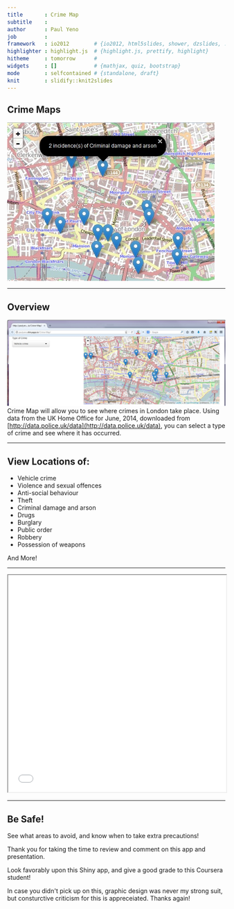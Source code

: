 ```yaml
---
title       : Crime Map
subtitle    : 
author      : Paul Yeno
job         : 
framework   : io2012        # {io2012, html5slides, shower, dzslides, ...}
highlighter : highlight.js  # {highlight.js, prettify, highlight}
hitheme     : tomorrow      # 
widgets     : []            # {mathjax, quiz, bootstrap}
mode        : selfcontained # {standalone, draft}
knit        : slidify::knit2slides
---
```


## Crime Maps


![Screen Shot](untitled2.jpg)


---
## Overview


![Screen Shot](untitled.jpg)
Crime Map will allow you to see where crimes in London take place.  Using data from the UK Home Office for June, 2014, downloaded from [http://data.police.uk/data](http://data.police.uk/data), you can select a type of crime and see where it has occurred.  

---
## View Locations of:


- Vehicle crime
- Violence and sexual offences
- Anti-social behaviour
- Theft
- Criminal damage and arson
- Drugs
- Burglary
- Public order
- Robbery
- Possession of weapons

And More!

---


<!--html_preserve--><iframe src="appecb8451e61ddbf698e9277b1de746f97/?w=&amp;__subapp__=1" width="100%" height="500" class="shiny-frame"></iframe><!--/html_preserve-->

---
## Be Safe!


See what areas to avoid, and know when to take extra precautions!

Thank you for taking the time to review and comment on this app and presentation.  

Look favorably upon this Shiny app, and give a good grade to this Coursera student!

In case you didn't pick up on this, graphic design was never my strong suit, but consturctive criticism for this is appreceiated.  Thanks again!

